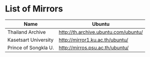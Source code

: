 List of Mirrors
===============

| Name                 | Ubuntu                               |
|----------------------|--------------------------------------|
| Thailand Archive     | http://th.archive.ubuntu.com/ubuntu/ |
| Kasetsart University | http://mirror1.ku.ac.th/ubuntu/      |
| Prince of Songkla U. | http://mirros.psu.ac.th/ubuntu/      |
